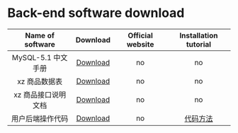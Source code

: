 # Back-end software download

| Name of software | Download | Official website | Installation tutorial |
| :------: | :------: | :------: |:------: |
| MySQL-5.1 中文手册 | [Download](https://images.aftersoil.xyz/compression/Rear-end/MySQL-5.1.chm) | no | no |
| xz 商品数据表 | [Download](https://images.aftersoil.xyz/compression/Rear-end/xz.zip) | no | no |
| xz 商品接口说明文档 | [Download](https://images.aftersoil.xyz/compression/Rear-end/Interface-Description.docx) | no | no |
| 用户后端操作代码 | [Download](https://images.aftersoil.xyz/compression/Rear-end/xz_user.zip) | no | [代码方法](/frontend/Express/xz.html) |

<!-- 内容布局  直接复制粘贴即可 -->
<!-- |  | [Download](/download/) | no | no | -->
